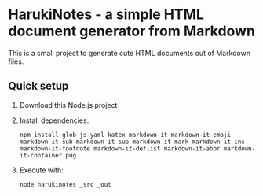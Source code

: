 # HarukiNotes - a simple HTML document generator from Markdown

This is a small project to generate cute HTML documents out of Markdown files.

## Quick setup

1. Download this Node.js project
2. Install dependencies:

   ```
   npm install glob js-yaml katex markdown-it markdown-it-emoji markdown-it-sub markdown-it-sup markdown-it-mark markdown-it-ins markdown-it-footnote markdown-it-deflist markdown-it-abbr markdown-it-container pug
   ```

3. Execute with:

   ```
   node harukinotes _src _out
   ```